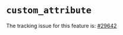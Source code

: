 # `custom_attribute`

The tracking issue for this feature is: [#29642]

[#29642]: https://github.com/rust-lang/rust/issues/29642



